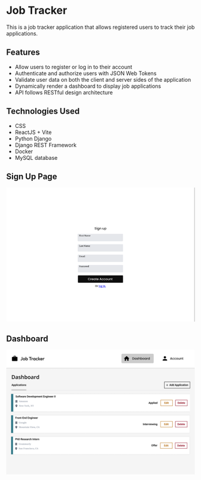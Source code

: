 # Job Tracker

This is a job tracker application that allows registered users to track their job applications.

## Features

- Allow users to register or log in to their account
- Authenticate and authorize users with JSON Web Tokens
- Validate user data on both the client and server sides of the application
- Dynamically render a dashboard to display job applications
- API follows RESTful design architecture

## Technologies Used

- CSS
- ReactJS + Vite
- Python Django
- Django REST Framework
- Docker
- MySQL database

## Sign Up Page

![preview](./src/assets/sign-up.png)

## Dashboard

![preview](./src/assets/dashboard.png)